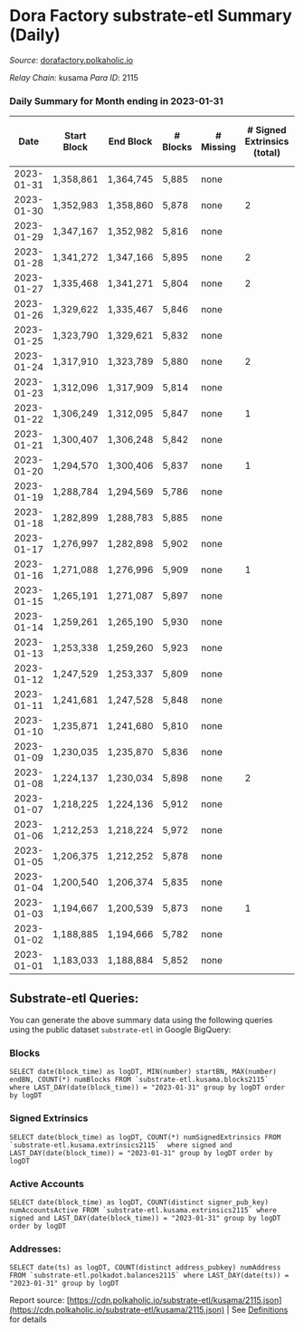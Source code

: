 # Dora Factory substrate-etl Summary (Daily)

_Source_: [dorafactory.polkaholic.io](https://dorafactory.polkaholic.io)

*Relay Chain*: kusama
*Para ID*: 2115



### Daily Summary for Month ending in 2023-01-31


| Date | Start Block | End Block | # Blocks | # Missing | # Signed Extrinsics (total) | # Active Accounts | # Addresses with Balances | # Events | # Transfers | # XCM Transfers In | # XCM Transfers Out |
| ---- | ----------- | --------- | -------- | --------- | --------------------------- | ----------------- | ------------------------- | -------- | ----------- | ------------------ | ------------------- |
| 2023-01-31 | 1,358,861 | 1,364,745 | 5,885 | none  |  |  | 372 | 11,774 |   |   |   |
| 2023-01-30 | 1,352,983 | 1,358,860 | 5,878 | none  | 2 | 1 | 372 | 11,773 | 2  |   |   |
| 2023-01-29 | 1,347,167 | 1,352,982 | 5,816 | none  |  |  | 372 | 11,635 |   |   |   |
| 2023-01-28 | 1,341,272 | 1,347,166 | 5,895 | none  | 2 | 2 | 372 | 11,807 | 2  |   |   |
| 2023-01-27 | 1,335,468 | 1,341,271 | 5,804 | none  | 2 | 2 | 372 | 11,626 | 2  |   |   |
| 2023-01-26 | 1,329,622 | 1,335,467 | 5,846 | none  |  |  | 372 | 11,695 |   |   |   |
| 2023-01-25 | 1,323,790 | 1,329,621 | 5,832 | none  |  |  | 372 | 11,667 |   |   |   |
| 2023-01-24 | 1,317,910 | 1,323,789 | 5,880 | none  | 2 | 1 | 372 | 11,777 | 2  |   |   |
| 2023-01-23 | 1,312,096 | 1,317,909 | 5,814 | none  |  |  | 372 | 11,632 |   |   |   |
| 2023-01-22 | 1,306,249 | 1,312,095 | 5,847 | none  | 1 | 1 | 372 | 11,704 | 1  |   |   |
| 2023-01-21 | 1,300,407 | 1,306,248 | 5,842 | none  |  |  | 372 | 11,687 |   |   |   |
| 2023-01-20 | 1,294,570 | 1,300,406 | 5,837 | none  | 1 | 1 | 372 | 11,684 | 1  |   |   |
| 2023-01-19 | 1,288,784 | 1,294,569 | 5,786 | none  |  |  | 372 | 11,576 |   |   |   |
| 2023-01-18 | 1,282,899 | 1,288,783 | 5,885 | none  |  |  | 372 | 11,773 |   |   |   |
| 2023-01-17 | 1,276,997 | 1,282,898 | 5,902 | none  |  |  | 372 | 11,807 |   |   |   |
| 2023-01-16 | 1,271,088 | 1,276,996 | 5,909 | none  | 1 | 1 | 372 | 11,828 | 1  |   |   |
| 2023-01-15 | 1,265,191 | 1,271,087 | 5,897 | none  |  |  | 372 | 11,798 |   |   |   |
| 2023-01-14 | 1,259,261 | 1,265,190 | 5,930 | none  |  |  | 372 | 11,863 |   |   |   |
| 2023-01-13 | 1,253,338 | 1,259,260 | 5,923 | none  |  |  | 372 | 11,849 |   |   |   |
| 2023-01-12 | 1,247,529 | 1,253,337 | 5,809 | none  |  |  | 372 | 11,621 |   |   |   |
| 2023-01-11 | 1,241,681 | 1,247,528 | 5,848 | none  |  |  | 372 | 11,700 |   |   |   |
| 2023-01-10 | 1,235,871 | 1,241,680 | 5,810 | none  |  |  | 372 | 11,623 |   |   |   |
| 2023-01-09 | 1,230,035 | 1,235,870 | 5,836 | none  |  |  | 372 | 11,675 |   |   |   |
| 2023-01-08 | 1,224,137 | 1,230,034 | 5,898 | none  | 2 | 2 | 372 | 11,813 | 2  |   |   |
| 2023-01-07 | 1,218,225 | 1,224,136 | 5,912 | none  |  |  | 372 | 11,828 |   |   |   |
| 2023-01-06 | 1,212,253 | 1,218,224 | 5,972 | none  |  |  | 372 | 11,947 |   |   |   |
| 2023-01-05 | 1,206,375 | 1,212,252 | 5,878 | none  |  |  | 372 | 11,759 |   |   |   |
| 2023-01-04 | 1,200,540 | 1,206,374 | 5,835 | none  |  |  | 372 | 11,674 |   |   |   |
| 2023-01-03 | 1,194,667 | 1,200,539 | 5,873 | none  | 1 | 1 | 372 | 11,756 | 1  |   |   |
| 2023-01-02 | 1,188,885 | 1,194,666 | 5,782 | none  |  |  | 372 | 11,567 |   |   |   |
| 2023-01-01 | 1,183,033 | 1,188,884 | 5,852 | none  |  |  | 372 | 11,707 |   |   |   |

## Substrate-etl Queries:
You can generate the above summary data using the following queries using the public dataset `substrate-etl` in Google BigQuery:


### Blocks
```
SELECT date(block_time) as logDT, MIN(number) startBN, MAX(number) endBN, COUNT(*) numBlocks FROM `substrate-etl.kusama.blocks2115`  where LAST_DAY(date(block_time)) = "2023-01-31" group by logDT order by logDT
```


### Signed Extrinsics
```
SELECT date(block_time) as logDT, COUNT(*) numSignedExtrinsics FROM `substrate-etl.kusama.extrinsics2115`  where signed and LAST_DAY(date(block_time)) = "2023-01-31" group by logDT order by logDT
```


### Active Accounts
```
SELECT date(block_time) as logDT, COUNT(distinct signer_pub_key) numAccountsActive FROM `substrate-etl.kusama.extrinsics2115` where signed and LAST_DAY(date(block_time)) = "2023-01-31" group by logDT order by logDT
```


### Addresses:
```
SELECT date(ts) as logDT, COUNT(distinct address_pubkey) numAddress FROM `substrate-etl.polkadot.balances2115` where LAST_DAY(date(ts)) = "2023-01-31" group by logDT
```



Report source: [https://cdn.polkaholic.io/substrate-etl/kusama/2115.json](https://cdn.polkaholic.io/substrate-etl/kusama/2115.json) | See [Definitions](/DEFINITIONS.md) for details

